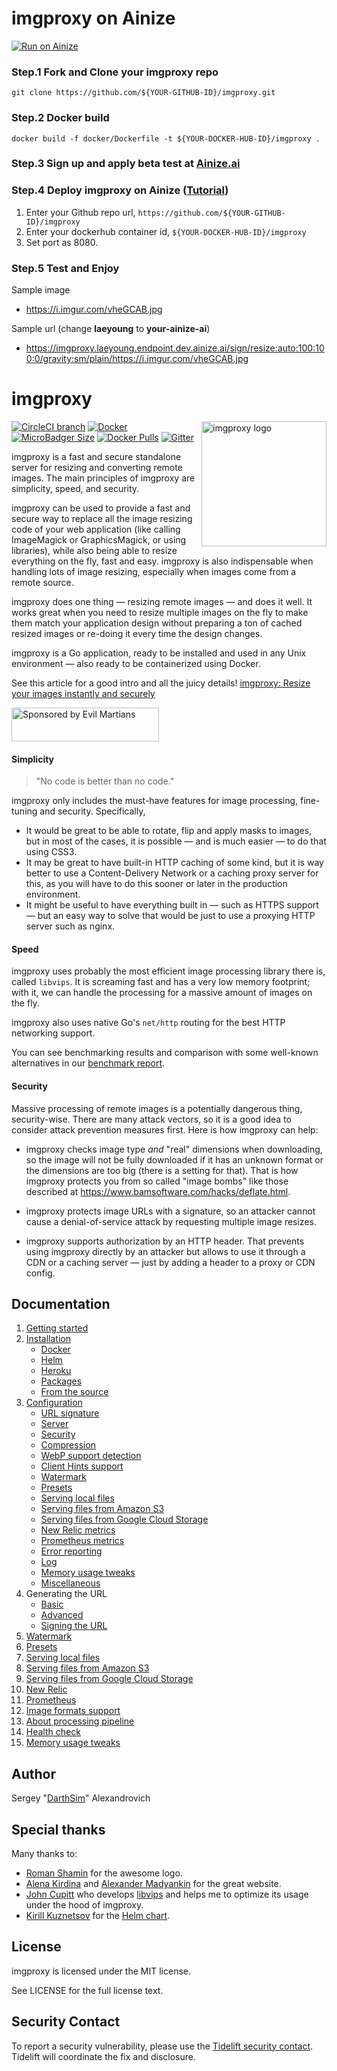 # imgproxy on Ainize

[![Run on Ainize](https://ainize-dev.herokuapp.com/static/images/run_on_ainize_button.svg)](https://ainize-dev.web.app/redirect?git_repo=github.com/imgproxy/imgproxy)


### Step.1 Fork and Clone your imgproxy repo
```
git clone https://github.com/${YOUR-GITHUB-ID}/imgproxy.git

```

### Step.2 Docker build
```
docker build -f docker/Dockerfile -t ${YOUR-DOCKER-HUB-ID}/imgproxy .
```

### Step.3 Sign up and apply beta test at [Ainize.ai](https://ainize.ai)

### Step.4 Deploy imgproxy on Ainize ([Tutorial](https://ai-network.gitbook.io/ainize-tutorials/ainize/hello-world#ainize-steps))

1. Enter your Github repo url, `https://github.com/${YOUR-GITHUB-ID}/imgproxy`
2. Enter your dockerhub container id, `${YOUR-DOCKER-HUB-ID}/imgproxy`
3. Set port as 8080.

### Step.5 Test and Enjoy

Sample image
- https://i.imgur.com/vheGCAB.jpg

Sample url (change __laeyoung__ to __your-ainize-ai__)
- https://imgproxy.laeyoung.endpoint.dev.ainize.ai/sign/resize:auto:100:100:0/gravity:sm/plain/https://i.imgur.com/vheGCAB.jpg


# imgproxy

<img align="right" width="200" height="200" title="imgproxy logo"
     src="https://cdn.rawgit.com/DarthSim/imgproxy/master/logo.svg">


[![CircleCI branch](https://img.shields.io/circleci/project/github/imgproxy/imgproxy/master.svg?logo=circleci&style=for-the-badge)](https://circleci.com/gh/DarthSim/imgproxy) [![Docker](https://img.shields.io/badge/docker-darthsim%2Fimgproxy-blue.svg?logo=docker&logoColor=white&style=for-the-badge)](https://hub.docker.com/r/darthsim/imgproxy/) [![MicroBadger Size](https://img.shields.io/microbadger/image-size/darthsim/imgproxy.svg?logo=docker&logoColor=white&style=for-the-badge)](https://hub.docker.com/r/darthsim/imgproxy/) [![Docker Pulls](https://img.shields.io/docker/pulls/darthsim/imgproxy.svg?logo=docker&logoColor=white&style=for-the-badge)](https://hub.docker.com/r/darthsim/imgproxy/) [![Gitter](https://img.shields.io/gitter/room/imgproxy/imgproxy?logo=gitter&style=for-the-badge)](https://gitter.im/imgproxy/imgproxy)


imgproxy is a fast and secure standalone server for resizing and converting remote images. The main principles of imgproxy are simplicity, speed, and security.

imgproxy can be used to provide a fast and secure way to replace all the image resizing code of your web application (like calling ImageMagick or GraphicsMagick, or using libraries), while also being able to resize everything on the fly, fast and easy. imgproxy is also indispensable when handling lots of image resizing, especially when images come from a remote source.

imgproxy does one thing — resizing remote images — and does it well. It works great when you need to resize multiple images on the fly to make them match your application design without preparing a ton of cached resized images or re-doing it every time the design changes.

imgproxy is a Go application, ready to be installed and used in any Unix environment — also ready to be containerized using Docker.

See this article for a good intro and all the juicy details! [imgproxy: Resize your images instantly and securely](https://evilmartians.com/chronicles/introducing-imgproxy)

<a href="https://evilmartians.com/?utm_source=imgproxy">
<img src="https://evilmartians.com/badges/sponsored-by-evil-martians_v2.0.svg" alt="Sponsored by Evil Martians" width="236" height="54">
</a>

#### Simplicity

> "No code is better than no code."

imgproxy only includes the must-have features for image processing, fine-tuning and security. Specifically,

* It would be great to be able to rotate, flip and apply masks to images, but in most of the cases, it is possible — and is much easier — to do that using CSS3.
* It may be great to have built-in HTTP caching of some kind, but it is way better to use a Content-Delivery Network or a caching proxy server for this, as you will have to do this sooner or later in the production environment.
* It might be useful to have everything built in — such as HTTPS support — but an easy way to solve that would be just to use a proxying HTTP server such as nginx.

#### Speed

imgproxy uses probably the most efficient image processing library there is, called `libvips`. It is screaming fast and has a very low memory footprint; with it, we can handle the processing for a massive amount of images on the fly.

imgproxy also uses native Go's `net/http` routing for the best HTTP networking support.

You can see benchmarking results and comparison with some well-known alternatives in our [benchmark report](https://github.com/imgproxy/imgproxy/blob/master/BENCHMARK.md).

#### Security

Massive processing of remote images is a potentially dangerous thing, security-wise. There are many attack vectors, so it is a good idea to consider attack prevention measures first. Here is how imgproxy can help:

* imgproxy checks image type _and_ "real" dimensions when downloading, so the image will not be fully downloaded if it has an unknown format or the dimensions are too big (there is a setting for that). That is how imgproxy protects you from so called "image bombs" like those described at  https://www.bamsoftware.com/hacks/deflate.html.

* imgproxy protects image URLs with a signature, so an attacker cannot cause a denial-of-service attack by requesting multiple image resizes.

* imgproxy supports authorization by an HTTP header. That prevents using imgproxy directly by an attacker but allows to use it through a CDN or a caching server — just by adding a header to a proxy or CDN config.

## Documentation

1. [Getting started](https://docs.imgproxy.net/#/GETTING_STARTED)
2. [Installation](https://docs.imgproxy.net/#/installation)
   * [Docker](https://docs.imgproxy.net/#/installation?id=docker)
   * [Helm](https://docs.imgproxy.net/#/installation?id=helm)
   * [Heroku](https://docs.imgproxy.net/#/installation?id=heroku)
   * [Packages](https://docs.imgproxy.net/#/installation?id=packages)
   * [From the source](https://docs.imgproxy.net/#/installation?id=from-the-source)
3. [Configuration](https://docs.imgproxy.net/#/configuration)
   * [URL signature](https://docs.imgproxy.net/#/configuration?id=url-signature)
   * [Server](https://docs.imgproxy.net/#/configuration?id=server)
   * [Security](https://docs.imgproxy.net/#/configuration?id=security)
   * [Compression](https://docs.imgproxy.net/#/configuration?id=compression)
   * [WebP support detection](https://docs.imgproxy.net/#/configuration?id=webp-support-detection)
   * [Client Hints support](https://docs.imgproxy.net/#/configuration?id=client-hints-support)
   * [Watermark](https://docs.imgproxy.net/#/configuration?id=watermark)
   * [Presets](https://docs.imgproxy.net/#/configuration?id=presets)
   * [Serving local files](https://docs.imgproxy.net/#/configuration?id=serving-local-files)
   * [Serving files from Amazon S3](https://docs.imgproxy.net/#/configuration?id=serving-files-from-amazon-s3)
   * [Serving files from Google Cloud Storage](https://docs.imgproxy.net/#/configuration?id=serving-files-from-google-cloud-storage)
   * [New Relic metrics](https://docs.imgproxy.net/#/configuration?id=new-relic-metrics)
   * [Prometheus metrics](https://docs.imgproxy.net/#/configuration?id=prometheus-metrics)
   * [Error reporting](https://docs.imgproxy.net/#/configuration?id=error-reporting)
   * [Log](https://docs.imgproxy.net/#/configuration?id=log)
   * [Memory usage tweaks](https://docs.imgproxy.net/#/configuration?id=memory-usage-tweaks)
   * [Miscellaneous](https://docs.imgproxy.net/#/configuration?id=miscellaneous)
4. Generating the URL
   * [Basic](https://docs.imgproxy.net/#/generating_the_url_basic)
   * [Advanced](https://docs.imgproxy.net/#/generating_the_url_advanced)
   * [Signing the URL](https://docs.imgproxy.net/#/signing_the_url)
5. [Watermark](https://docs.imgproxy.net/#/watermark)
6. [Presets](https://docs.imgproxy.net/#/presets)
7. [Serving local files](https://docs.imgproxy.net/#/serving_local_files)
8. [Serving files from Amazon S3](https://docs.imgproxy.net/#/serving_files_from_s3)
9. [Serving files from Google Cloud Storage](https://docs.imgproxy.net/#/serving_files_from_google_cloud_storage)
10. [New Relic](https://docs.imgproxy.net/#/new_relic)
11. [Prometheus](https://docs.imgproxy.net/#/prometheus)
12. [Image formats support](https://docs.imgproxy.net/#/image_formats_support)
13. [About processing pipeline](https://docs.imgproxy.net/#/about_processing_pipeline)
14. [Health check](https://docs.imgproxy.net/#/healthcheck)
15. [Memory usage tweaks](https://docs.imgproxy.net/#/memory_usage_tweaks)

## Author

Sergey "[DarthSim](https://github.com/DarthSim)" Alexandrovich

## Special thanks

Many thanks to:

* [Roman Shamin](https://github.com/romashamin) for the awesome logo.
* [Alena Kirdina](https://github.com/egodyston) and [Alexander Madyankin](https://github.com/outpunk) for the great website.
* [John Cupitt](https://github.com/jcupitt) who develops [libvips](https://github.com/libvips/libvips) and helps me to optimize its usage under the hood of imgproxy.
* [Kirill Kuznetsov](https://github.com/dragonsmith) for the [Helm chart](https://github.com/imgproxy/imgproxy-helm).

## License

imgproxy is licensed under the MIT license.

See LICENSE for the full license text.

## Security Contact

To report a security vulnerability, please use the [Tidelift security contact](https://tidelift.com/security). Tidelift will coordinate the fix and disclosure.
